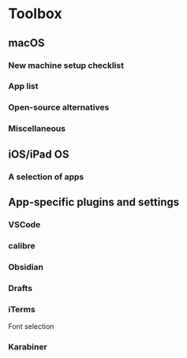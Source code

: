 # Toolbox

## macOS

### New machine setup checklist

### App list

### Open-source alternatives

### Miscellaneous

## iOS/iPad OS

### A selection of apps

## App-specific plugins and settings

### VSCode

### calibre

### Obsidian

### Drafts

### iTerms

Font selection

### Karabiner
